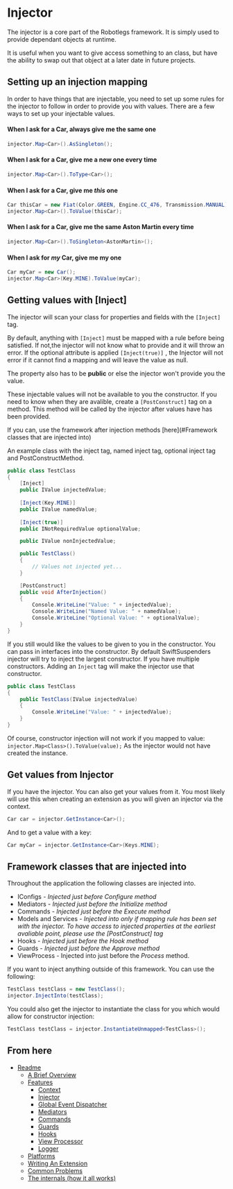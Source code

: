 
Injector
========

The injector is a core part of the Robotlegs framework. It is simply used to provide dependant objects at runtime.

It is useful when you want to give access something to an class, but have the ability to swap out that object at a later date in future projects.


Setting up an injection mapping
-------------------------------

In order to have things that are injectable, you need to set up some rules for the injector to follow in order to provide you with values. There are a few ways to set up your injectable values.

#### When I ask for a Car, always give me the same one

```csharp
injector.Map<Car>().AsSingleton();
```

####  When I ask for a Car, give me a new one every time

```csharp
injector.Map<Car>().ToType<Car>();
```

#### When I ask for a Car, give me _this_ one

```csharp
Car thisCar = new Fiat(Color.GREEN, Engine.CC_476, Transmission.MANUAL);
injector.Map<Car>().ToValue(thisCar);
```

#### When I ask for a Car, give me the same Aston Martin every time

```csharp
injector.Map<Car>().ToSingleton<AstonMartin>();
```

#### When I ask for _my_ Car, give me my one

```csharp
Car myCar = new Car();
injector.Map<Car>(Key.MINE).ToValue(myCar);
```


Getting values with [Inject]
----------------------------

The injector will scan your class for properties and fields with the ```[Inject]``` tag.

By default, anything with ```[Inject]``` must be mapped with a rule before being satisfied. If not,the injector will not know what to provide and it will throw an error.
If the optional attribute is applied ```[Inject(true)]``` , the Injector will not error if it cannot find a mapping and will leave the value as null.

The property also has to be **public** or else the injector won't provide you the value.

These injectable values will not be available to you the constructor. If you need to know when they are avalible, create a ```[PostConstruct]``` tag on a method. This method will be called by the injector after values have has been provided. 

If you can, use the framework after injection methods [here](#Framework classes that are injected into)

An example class with the inject tag, named inject tag, optional inject tag and PostConstructMethod.

```csharp
public class TestClass
{
	[Inject]
	public IValue injectedValue;
	
	[Inject(Key.MINE)]
	public IValue namedValue;
	
	[Inject(true)]
	public INotRequiredValue optionalValue;

	public IValue nonInjectedValue;

	public TestClass()
	{
		// Values not injected yet...
	}

	[PostConstruct]
	public void AfterInjection()
	{
		Console.WriteLine("Value: " + injectedValue);
		Console.WriteLine("Named Value: " + namedValue);
		Console.WriteLine("Optional Value: " + optionalValue);
	}
}
```

If you still would like the values to be given to you in the constructor. You can pass in interfaces into the constructor. By default SwiftSuspenders injector will try to inject the largest constructor. If you have multiple constructors. Adding an ```Inject``` tag will make the injector use that constructor.

```csharp
public class TestClass
{
	public TestClass(IValue injectedValue)
	{
		Console.WriteLine("Value: " + injectedValue);
	}
}
```

Of course, constructor injection will not work if you mapped to value:
```injector.Map<Class>().ToValue(value);``` 
As the injector would not have created the instance.


Get values from Injector
------------------------

If you have the injector. You can also get your values from it.
You most likely will use this when creating an extension as you will given an injector via the context.

```csharp
Car car = injector.GetInstance<Car>();
```

And to get a value with a key:

```csharp
Car myCar = injector.GetInstance<Car>(Keys.MINE); 
```


Framework classes that are injected into
----------------------------------------

Throughout the application the following classes are injected into.

* IConfigs - _Injected just before Configure method_
* Mediators - _Injected just before the Initialize method_
* Commands - _Injected just before the Execute method_
* Models and Services - _Injected into only if mapping rule has been set with the injector._
	_To have access to injected properties at the earliest avaliable point, please use the [PostConstruct] tag_
* Hooks - _Injected just before the Hook method_
* Guards - _Injected just before the Approve method_
* ViewProcess - Injected into just before the _Process_ method.

If you want to inject anything outside of this framework. You can use the following:

```csharp
TestClass testClass = new TestClass();
injector.InjectInto(testClass);
```

You could also get the injector to instantiate the class for you which would allow for constructor injection:

```csharp
TestClass testClass = injector.InstantiateUnmapped<TestClass>();
```

From here
---------

* [Readme](../../README.md)
	* [A Brief Overview](../ABriefOverview.md)
	* [Features](../Features.md)
		* [Context](./Context.md)
		* [Injector](./Injector.md)
		* [Global Event Dispatcher](./GlobalEventDispatcher.md)
		* [Mediators](./Mediators.md)
		* [Commands](./Commands.md)
		* [Guards](./Guards.md)
		* [Hooks](./Hooks.md)
		* [View Processor](./ViewProcessor.md)
		* [Logger](./Logger.md)
	* [Platforms](../Platforms.md)
	* [Writing An Extension](../WritingAnExtension.md)
	* [Common Problems](../CommonProblems.md)
	* [The internals (how it all works)](../TheInternals.md)